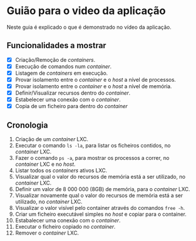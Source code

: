 # Guião para o video da aplicação

Neste guia é explicado o que é demonstrado no vídeo da aplicação.

## Funcionalidades a mostrar

- [x] Criação/Remoção de *containers*.
- [x] Execução de comandos num *container*.
- [x] Listagem de *containers* em execução.
- [x] Provar isolamento entre o *container* e o *host* a nível de processos.
- [x] Provar isolamento entre o *container* e o *host* a nível de memória.
- [x] Definir/Visualizar recursos dentro do *container*.
- [x] Estabelecer uma conexão com o *container*.
- [x] Copia de um ficheiro para dentro do *container*

## Cronologia

1. Criação de um *container* LXC.
2. Executar o comando `ls -la`, para listar os ficheiros contidos, no *container* LXC.
3. Fazer o comando `ps -a`, para mostrar os processos a correr, no *container* LXC e no *host*.
4. Listar todos os *containers* ativos LXC.
5. Visualizar qual o valor do recursos de memória está a ser utilizado, no *container* LXC.
6. Definir um valor de 8 000 000 (8GB) de memória, para o *container* LXC.
7. Visualizar novamente qual o valor do recursos de memória está a ser utilizado, no *container* LXC.
8. Visualizar o valor visível pelo container através do comandos `free -h`.
9. Criar um ficheiro executável simples no *host* e copiar para o container.
10. Estabalecer uma conexão com o *container*.
11. Executar o ficheiro copiado no *container*.
12. Remover o *container* LXC.
